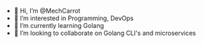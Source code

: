 - 👋 Hi, I’m @MechCarrot
- 👀 I’m interested in Programming, DevOps
- 🌱 I’m currently learning Golang
- 💞️ I’m looking to collaborate on Golang CLI's and microservices
